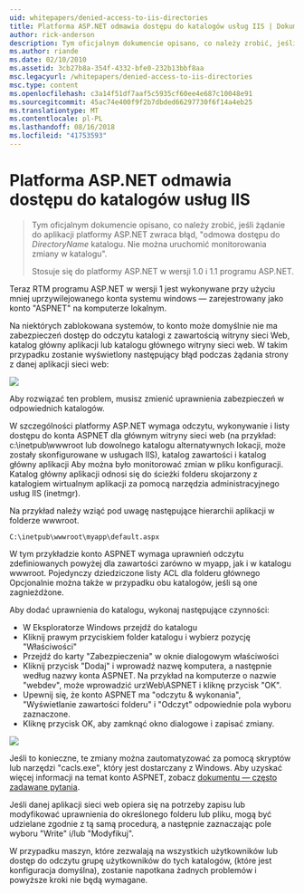 ```yaml
---
uid: whitepapers/denied-access-to-iis-directories
title: Platforma ASP.NET odmawia dostępu do katalogów usług IIS | Dokumentacja firmy Microsoft
author: rick-anderson
description: Tym oficjalnym dokumencie opisano, co należy zrobić, jeśli żądanie do aplikacji platformy ASP.NET zwraca błąd "odmowa dostępu do katalogu DirectoryName. Nie udało się s...
ms.author: riande
ms.date: 02/10/2010
ms.assetid: 3cb27b8a-354f-4332-bfe0-232b13bbf8aa
msc.legacyurl: /whitepapers/denied-access-to-iis-directories
msc.type: content
ms.openlocfilehash: c3a14f51df7aaf5c5935cf60ee4e687c10048e91
ms.sourcegitcommit: 45ac74e400f9f2b7dbded66297730f6f14a4eb25
ms.translationtype: MT
ms.contentlocale: pl-PL
ms.lasthandoff: 08/16/2018
ms.locfileid: "41753593"
---
```

<a name="aspnet-denied-access-to-iis-directories"></a>Platforma ASP.NET odmawia dostępu do katalogów usług IIS
====================
> Tym oficjalnym dokumencie opisano, co należy zrobić, jeśli żądanie do aplikacji platformy ASP.NET zwraca błąd, "odmowa dostępu do *DirectoryName* katalogu. Nie można uruchomić monitorowania zmiany w katalogu".
> 
> Stosuje się do platformy ASP.NET w wersji 1.0 i 1.1 programu ASP.NET.


Teraz RTM programu ASP.NET w wersji 1 jest wykonywane przy użyciu mniej uprzywilejowanego konta systemu windows — zarejestrowany jako konto "ASPNET" na komputerze lokalnym.

Na niektórych zablokowana systemów, to konto może domyślnie nie ma zabezpieczeń dostęp do odczytu katalogi z zawartością witryny sieci Web, katalog główny aplikacji lub katalogu głównego witryny sieci web. W takim przypadku zostanie wyświetlony następujący błąd podczas żądania strony z danej aplikacji sieci web:

![](denied-access-to-iis-directories/_static/image1.jpg)

Aby rozwiązać ten problem, musisz zmienić uprawnienia zabezpieczeń w odpowiednich katalogów.

W szczególności platformy ASP.NET wymaga odczytu, wykonywanie i listy dostępu do konta ASPNET dla głównym witryny sieci web (na przykład: c:\inetpub\wwwroot lub dowolnego katalogu alternatywnych lokacji, może zostały skonfigurowane w usługach IIS), katalog zawartości i katalog główny aplikacji Aby można było monitorować zmian w pliku konfiguracji. Katalog główny aplikacji odnosi się do ścieżki folderu skojarzony z katalogiem wirtualnym aplikacji za pomocą narzędzia administracyjnego usług IIS (inetmgr).

Na przykład należy wziąć pod uwagę następujące hierarchii aplikacji w folderze wwwroot.

`C:\inetpub\wwwroot\myapp\default.aspx`

W tym przykładzie konto ASPNET wymaga uprawnień odczytu zdefiniowanych powyżej dla zawartości zarówno w myapp, jak i w katalogu wwwroot. Pojedynczy dziedziczone listy ACL dla folderu głównego Opcjonalnie można także w przypadku obu katalogów, jeśli są one zagnieżdżone.

Aby dodać uprawnienia do katalogu, wykonaj następujące czynności:

- W Eksploratorze Windows przejdź do katalogu
- Kliknij prawym przyciskiem folder katalogu i wybierz pozycję "Właściwości"
- Przejdź do karty "Zabezpieczenia" w oknie dialogowym właściwości
- Kliknij przycisk "Dodaj" i wprowadź nazwę komputera, a następnie według nazwy konta ASPNET. Na przykład na komputerze o nazwie "webdev", może wprowadzić urzWeb\ASPNET i kliknę przycisk "OK".
- Upewnij się, że konto ASPNET ma "odczytu &amp; wykonania", "Wyświetlanie zawartości folderu" i "Odczyt" odpowiednie pola wyboru zaznaczone.
- Kliknę przycisk OK, aby zamknąć okno dialogowe i zapisać zmiany.

![](denied-access-to-iis-directories/_static/image2.jpg)

Jeśli to konieczne, te zmiany można zautomatyzować za pomocą skryptów lub narzędzi "cacls.exe", który jest dostarczany z Windows. Aby uzyskać więcej informacji na temat konto ASPNET, zobacz [dokumentu — często zadawane pytania](https://go.microsoft.com/fwlink/?LinkId=5828).

Jeśli danej aplikacji sieci web opiera się na potrzeby zapisu lub modyfikować uprawnienia do określonego folderu lub pliku, mogą być udzielane zgodnie z tą samą procedurą, a następnie zaznaczając pole wyboru "Write" i/lub "Modyfikuj".

W przypadku maszyn, które zezwalają na wszystkich użytkowników lub dostęp do odczytu grupę użytkowników do tych katalogów, (które jest konfiguracja domyślna), zostanie napotkana żadnych problemów i powyższe kroki nie będą wymagane.
